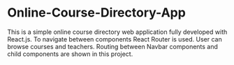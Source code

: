 # Online-Course-Directory-App
This is a simple online course directory web application fully developed with React.js. To navigate between components React Router is used. User can browse courses and teachers. Routing between Navbar components and child components are shown in this project. 
